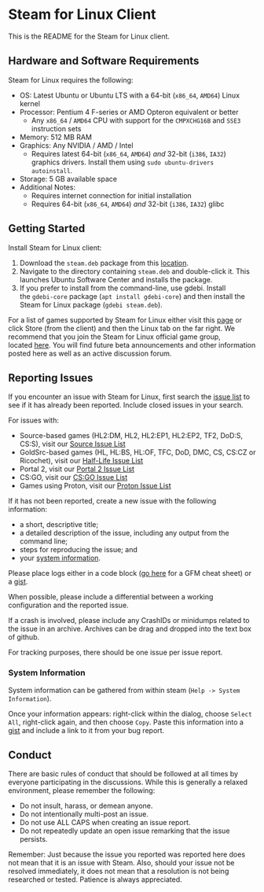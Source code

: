 Steam for Linux Client
======================

This is the README for the Steam for Linux client.

Hardware and Software Requirements
----------------------------------
Steam for Linux requires the following:

- OS: Latest Ubuntu or Ubuntu LTS with a 64-bit (`x86_64`, `AMD64`) Linux kernel
- Processor: Pentium 4 F-series or AMD Opteron equivalent or better
    - Any `x86_64` / `AMD64` CPU with support for the `CMPXCHG16B` and `SSE3` instruction sets
- Memory: 512 MB RAM
- Graphics: Any NVIDIA / AMD / Intel
    - Requires latest 64-bit (`x86_64`, `AMD64`) *and* 32-bit (`i386`, `IA32`) graphics drivers. Install them using `sudo ubuntu-drivers autoinstall`.
- Storage: 5 GB available space
- Additional Notes:
    - Requires internet connection for initial installation
    - Requires 64-bit (`x86_64`, `AMD64`) *and* 32-bit (`i386`, `IA32`) glibc

Getting Started
---------------
Install Steam for Linux client:

1. Download the `steam.deb` package from this [location](https://media.steampowered.com/client/installer/steam.deb).
2. Navigate to the directory containing `steam.deb` and double-click it. This launches Ubuntu Software Center and installs the package.
3. If you prefer to install from the command-line, use gdebi. Install the `gdebi-core` package (`apt install gdebi-core`) and then install the Steam for Linux package (`gdebi steam.deb`).

For a list of games supported by Steam for Linux either visit this [page](https://support.steampowered.com/kb_article.php?ref=8495-OKZC-0159) or click Store (from the client) and then the Linux tab on the far right. We recommend that you join the Steam for Linux official game group, located [here](https://steamcommunity.com/app/221410). You will find future beta announcements and other information posted here as well as an active discussion forum.

Reporting Issues
----------------

If you encounter an issue with Steam for Linux, first search the [issue list](https://github.com/ValveSoftware/steam-for-linux/issues) to see if it has already been reported. Include closed issues in your search.

For issues with:

* Source-based games (HL2:DM, HL2, HL2:EP1, HL2:EP2, TF2, DoD:S, CS:S), visit our [Source Issue List](https://github.com/ValveSoftware/Source-1-Games/issues)
* GoldSrc-based games (HL, HL:BS, HL:OF, TFC, DoD, DMC, CS, CS:CZ or Ricochet), visit our [Half-Life Issue List](https://github.com/ValveSoftware/halflife/issues)
* Portal 2, visit our [Portal 2 Issue List](https://github.com/ValveSoftware/portal2/issues)
* CS:GO, visit our [CS:GO Issue List](https://github.com/ValveSoftware/csgo-osx-linux/issues)
* Games using Proton, visit our [Proton Issue List](https://github.com/ValveSoftware/Proton/issues)

If it has not been reported, create a new issue with the following information:

- a short, descriptive title;
- a detailed description of the issue, including any output from the command line;
- steps for reproducing the issue; and
- your [system information](#system-information).

Please place logs either in a code block ([go here](https://guides.github.com/features/mastering-markdown/) for a GFM cheat sheet) or a [gist](https://gist.github.com).

When possible, please include a differential between a working configuration and the reported issue.

If a crash is involved, please include any CrashIDs or minidumps related to the issue in an archive. Archives can be drag and dropped into the text box of github.

For tracking purposes, there should be one issue per issue report.

### System Information

System information can be gathered from within steam (`Help -> System Information`).

Once your information appears: right-click within the dialog, choose `Select All`, right-click again, and then choose `Copy`.
Paste this information into a [gist](https://gist.github.com/) and include a link to it from your bug report.


Conduct
-------


There are basic rules of conduct that should be followed at all times by everyone participating in the discussions.  While this is generally a relaxed environment, please remember the following:

- Do not insult, harass, or demean anyone.
- Do not intentionally multi-post an issue.
- Do not use ALL CAPS when creating an issue report.
- Do not repeatedly update an open issue remarking that the issue persists.

Remember: Just because the issue you reported was reported here does not mean that it is an issue with Steam. Also, should your issue not be resolved immediately, it does not mean that a resolution is not being researched or tested. Patience is always appreciated.
